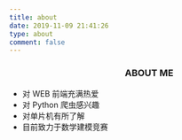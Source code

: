 ```yaml
---
title: about
date: 2019-11-09 21:41:26
type: about
comment: false
---
```

### <center>ABOUT ME</center>
- 对 WEB 前端充满热爱
- 对 Python 爬虫感兴趣
- 对单片机有所了解
- 目前致力于数学建模竞赛